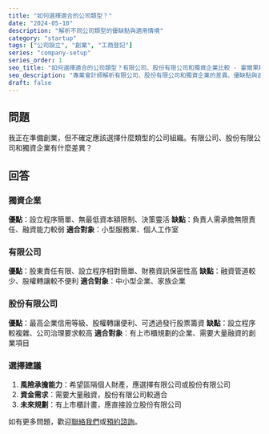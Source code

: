 ```yaml
---
title: "如何選擇適合的公司類型？"
date: "2024-05-10"
description: "解析不同公司類型的優缺點與適用情境"
category: "startup"
tags: ["公司設立", "創業", "工商登記"]
series: "company-setup"
series_order: 1
seo_title: "如何選擇適合的公司類型？有限公司、股份有限公司和獨資企業比較 - 霍爾果斯會計事務所"
seo_description: "專業會計師解析有限公司、股份有限公司和獨資企業的差異、優缺點與適用情境。"
draft: false
---
```


## 問題
我正在準備創業，但不確定應該選擇什麼類型的公司組織。有限公司、股份有限公司和獨資企業有什麼差異？

## 回答

### 獨資企業
**優點**：設立程序簡單、無最低資本額限制、決策靈活
**缺點**：負責人需承擔無限責任、融資能力較弱
**適合對象**：小型服務業、個人工作室

### 有限公司
**優點**：股東責任有限、設立程序相對簡單、財務資訊保密性高
**缺點**：融資管道較少、股權轉讓較不便利
**適合對象**：中小型企業、家族企業

### 股份有限公司
**優點**：最高企業信用等級、股權轉讓便利、可透過發行股票籌資
**缺點**：設立程序較複雜、公司治理要求較高
**適合對象**：有上市櫃規劃的企業、需要大量融資的創業項目

### 選擇建議
1. **風險承擔能力**：希望區隔個人財產，應選擇有限公司或股份有限公司
2. **資金需求**：需要大量融資，股份有限公司較適合
3. **未來規劃**：有上市櫃計畫，應直接設立股份有限公司

如有更多問題，歡迎[聯絡我們](/contact/)或[預約諮詢](/appointment/)。